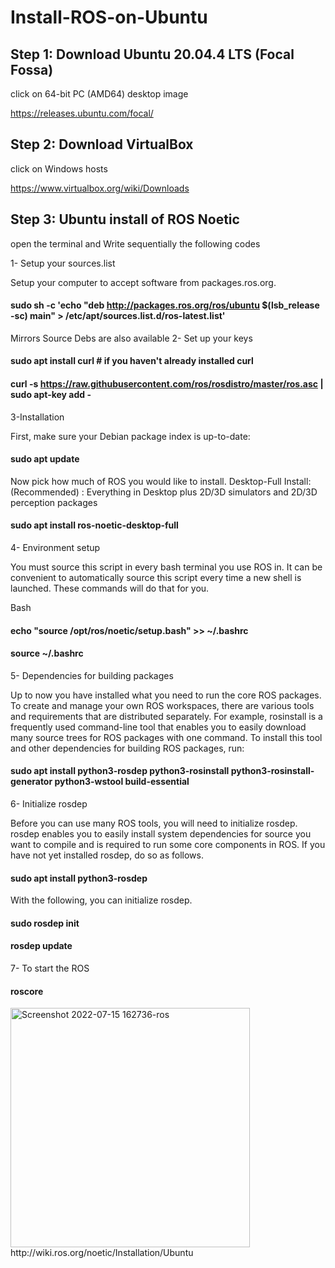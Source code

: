 # Install-ROS-on-Ubuntu

## Step 1: Download Ubuntu 20.04.4 LTS (Focal Fossa)
click on 64-bit PC (AMD64) desktop image

https://releases.ubuntu.com/focal/

## Step 2: Download VirtualBox
click on Windows hosts 

https://www.virtualbox.org/wiki/Downloads

## Step 3: Ubuntu install of ROS Noetic
open the terminal and Write sequentially the following codes 

1- Setup your sources.list

Setup your computer to accept software from packages.ros.org.
#### sudo sh -c 'echo "deb http://packages.ros.org/ros/ubuntu $(lsb_release -sc) main" > /etc/apt/sources.list.d/ros-latest.list'
Mirrors Source Debs are also available
2- Set up your keys
#### sudo apt install curl # if you haven't already installed curl
#### curl -s https://raw.githubusercontent.com/ros/rosdistro/master/ros.asc | sudo apt-key add -
3-Installation

First, make sure your Debian package index is up-to-date:
#### sudo apt update
Now pick how much of ROS you would like to install.
Desktop-Full Install: (Recommended) : Everything in Desktop plus 2D/3D simulators and 2D/3D perception packages
#### sudo apt install ros-noetic-desktop-full
4- Environment setup

You must source this script in every bash terminal you use ROS in.
It can be convenient to automatically source this script every time a new shell is launched. These commands will do that for you.

Bash
#### echo "source /opt/ros/noetic/setup.bash" >> ~/.bashrc
#### source ~/.bashrc
5- Dependencies for building packages

Up to now you have installed what you need to run the core ROS packages. To create and manage your own ROS workspaces, there are various tools and requirements that are distributed separately. For example, rosinstall is a frequently used command-line tool that enables you to easily download many source trees for ROS packages with one command.
To install this tool and other dependencies for building ROS packages, run:
#### sudo apt install python3-rosdep python3-rosinstall python3-rosinstall-generator python3-wstool build-essential
6- Initialize rosdep

Before you can use many ROS tools, you will need to initialize rosdep. rosdep enables you to easily install system dependencies for source you want to compile and is required to run some core components in ROS. If you have not yet installed rosdep, do so as follows.
#### sudo apt install python3-rosdep
With the following, you can initialize rosdep.
#### sudo rosdep init
#### rosdep update
7- To start the ROS
#### roscore
<img width="383" alt="Screenshot 2022-07-15 162736-ros" src="https://user-images.githubusercontent.com/107959289/179233056-91d1174f-623b-45e7-b220-bfd90984b99c.png">
http://wiki.ros.org/noetic/Installation/Ubuntu
